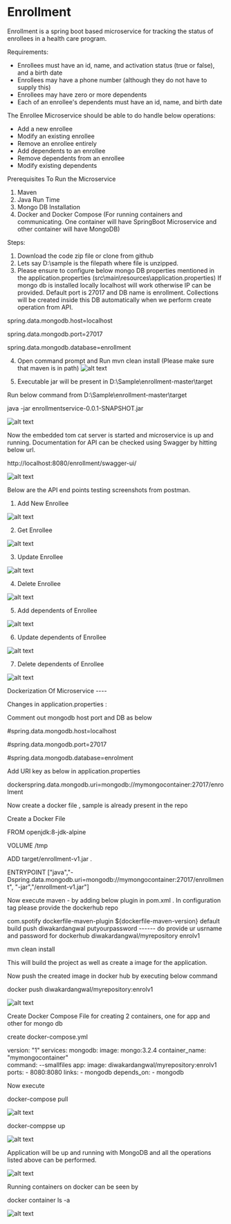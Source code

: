 # Enrollment
Enrollment is a spring boot based microservice for tracking the status of enrollees in a health care program.

Requirements: 
- Enrollees must have an id, name, and activation status (true or false), and a birth date
- Enrollees may have a phone number (although they do not have to supply this)
- Enrollees may have zero or more dependents
- Each of an enrollee's dependents must have an id, name, and birth date

The Enrollee Microservice should  be able to do handle below operations: 
- Add a new enrollee
- Modify an existing enrollee
- Remove an enrollee entirely
- Add dependents to an enrollee
- Remove dependents from an enrollee
- Modify existing dependents


Prerequisites To Run the Microservice
1. Maven
2. Java Run Time
3. Mongo DB Installation
4. Docker and Docker Compose (For running containers and communicating. One container will have SpringBoot Microservice and other container will have MongoDB)


Steps: 
1. Download the code zip file or clone from github 
2.  Lets say D:\sample is the filepath where file is unzipped.
3. Please ensure to configure below mongo DB properties mentioned in the application.properties (src\main\resources\application.properties)
If mongo db is installed locally localhost will work otherwise IP can be provided. Default port is 27017 and DB name is enrollment. Collections will be created inside this DB automatically when we perform create operation from API.

spring.data.mongodb.host=localhost

spring.data.mongodb.port=27017

spring.data.mongodb.database=enrollment

4. Open command prompt and  Run mvn clean install (Please make sure that maven is in path)
![alt text](screenshots/1.png)

4. Executable jar will be present in D:\Sample\enrollment-master\target

Run below command from D:\Sample\enrollment-master\target

java -jar enrollmentservice-0.0.1-SNAPSHOT.jar

![alt text](screenshots/2.png)
 

Now the embedded tom cat server is started and microservice is up and running. Documentation for API can be checked using Swagger by hitting below url.

http://localhost:8080/enrollment/swagger-ui/



![alt text](screenshots/3.png)


Below are the API end points testing screenshots from postman.

1.  Add New Enrollee

 ![alt text](screenshots/4.png)
 
 2. Get Enrollee
 
 ![alt text](screenshots/5.png)
 
 3. Update Enrollee
 
 ![alt text](screenshots/6.png)
 
 4. Delete Enrollee
 
 ![alt text](screenshots/7.png)
 
 5. Add dependents of Enrollee
 
 ![alt text](screenshots/8.png)
 
 6. Update dependents of Enrollee
 
 ![alt text](screenshots/9.png)
 
 7. Delete dependents of Enrollee
 
 ![alt text](screenshots/10.png)
 
 
 
 Dockerization Of Microservice ----
 
Changes in application.properties :

Comment out mongodb host port and DB as below

#spring.data.mongodb.host=localhost

#spring.data.mongodb.port=27017

#spring.data.mongodb.database=enrolment


Add URI key as below in application.properties


dockerspring.data.mongodb.uri=mongodb://mymongocontainer:27017/enrolment



Now create a docker file , sample is already present in the repo


Create a Docker File

FROM openjdk:8-jdk-alpine

VOLUME /tmp

ADD  target/enrollment-v1.jar .

ENTRYPOINT ["java","-Dspring.data.mongodb.uri=mongodb://mymongocontainer:27017/enrollment", "-jar","/enrollment-v1.jar"]



Now execute maven - by adding below plugin in pom.xml . In configuration tag please provide the dockerhub repo 


<plugin>
				<groupId>com.spotify</groupId>
				<artifactId>dockerfile-maven-plugin</artifactId>
				<version>${dockerfile-maven-version}</version>
				<executions>
					<execution>
						<id>default</id>
						<goals>
							<goal>build</goal>
							<goal>push</goal>
						</goals>
					</execution>
				</executions>
				<configuration>
					<username>diwakardangwal</username>
					<password>putyourpassword</password>     ------ do provide ur usrname and password for dockerhub
					<repository>diwakardangwal/myrepository</repository>
					<tag>enrolv1</tag>
				</configuration>
</plugin>



mvn clean install


This will build the project as well as create a image for the application.


Now push the created image in docker hub by executing below command 



docker push diwakardangwal/myrepository:enrolv1


 ![alt text](screenshots/11.png)


Create Docker Compose File for creating 2 containers, one for app and other for mongo db


create docker-compose.yml

version: "1"
services:
  mongodb:
    image: mongo:3.2.4
    container_name: "mymongocontainer"    
    command: --smallfiles
  app:
    image: diwakardangwal/myrepository:enrolv1
    ports:
    - 8080:8080
    links:
    - mongodb
    depends_on:
    - mongodb


Now execute


docker-compose pull


![alt text](screenshots/12.png)



docker-comppse up

![alt text](screenshots/13.png)

Application will be up and running with MongoDB and all the operations listed above can be performed.

![alt text](screenshots/14.png)

Running containers on docker can be seen by  

docker container ls -a 


![alt text](screenshots/15.png)


 
 
